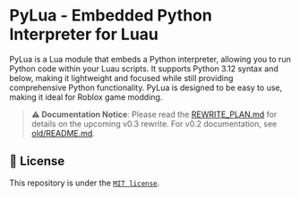 # PyLua - Embedded Python Interpreter for Luau

PyLua is a Lua module that embeds a Python interpreter, allowing you to run Python code within your Luau scripts. It supports Python 3.12 syntax and below, making it lightweight and focused while still providing comprehensive Python functionality. PyLua is designed to be easy to use, making it ideal for Roblox game modding.

> **⚠️ Documentation Notice**: Please read the [REWRITE_PLAN.md](internalDocs/REWRITE_PLAN.md) for details on the upcoming v0.3 rewrite. For v0.2 documentation, see [old/README.md](old/README.md).

## 📝 License

This repository is under the [`MIT license`](./LICENSE).
